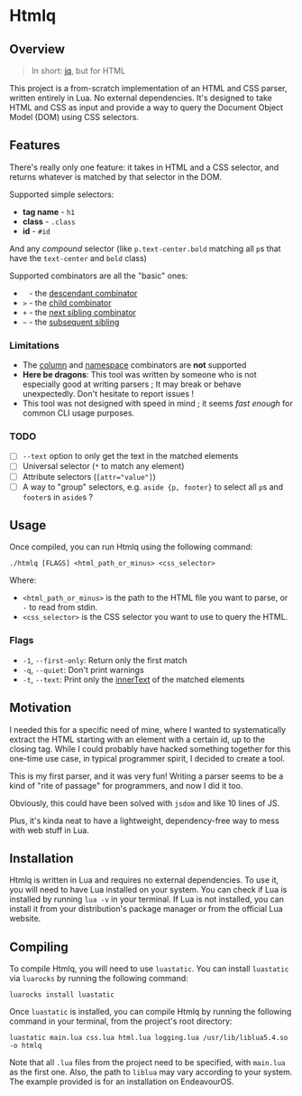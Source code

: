 
# Htmlq

## Overview

> In short: [jq](https://jqlang.github.io/jq/), but for HTML

This project is a from-scratch implementation of an HTML and CSS parser, written entirely in Lua. No external dependencies. It's designed to take HTML and CSS as input and provide a way to query the Document Object Model (DOM) using CSS selectors.

## Features

There's really only one feature: it takes in HTML and a CSS selector, and returns whatever is matched by that selector in the DOM.

Supported simple selectors:
* **tag name** - `h1`
* **class** - `.class`
* **id** - `#id`

And any _compound_ selector (like `p.text-center.bold` matching all `p`s that have the `text-center` and `bold` class)


Supported combinators are all the "basic" ones:
* ` ` - the [descendant combinator](https://developer.mozilla.org/en-US/docs/Learn_web_development/Core/Styling_basics/Combinators#descendant_combinator)
* `>` - the [child combinator](https://developer.mozilla.org/en-US/docs/Learn_web_development/Core/Styling_basics/Combinators#child_combinator)
* `+` - the [next sibling combinator](https://developer.mozilla.org/en-US/docs/Learn_web_development/Core/Styling_basics/Combinators#next-sibling_combinator)
* `~` - the [subsequent sibling](https://developer.mozilla.org/en-US/docs/Learn_web_development/Core/Styling_basics/Combinators#subsequent-sibling_combinator)


### Limitations

* The [column](https://developer.mozilla.org/en-US/docs/Web/CSS/CSS_selectors/Selectors_and_combinators#column_combinator) and [namespace](https://developer.mozilla.org/en-US/docs/Web/CSS/CSS_selectors/Selectors_and_combinators#namespace_separator) combinators are **not** supported
* **Here be dragons**: This tool was written by someone who is not especially good at writing parsers ; It may break or behave unexpectedly. Don't hesitate to report issues !
* This tool was not designed with speed in mind ; it seems _fast enough_ for common CLI usage purposes.

### TODO

- [ ] `--text` option to only get the text in the matched elements
- [ ] Universal selector (`*` to match any element)
- [ ] Attribute selectors (`[attr="value"]`)
- [ ] A way to "group" selectors, e.g. `aside {p, footer}` to select all `p`s and `footer`s in `aside`s ? 

## Usage

Once compiled, you can run Htmlq using the following command:

```
./htmlq [FLAGS] <html_path_or_minus> <css_selector>
```

Where:

*   `<html_path_or_minus>` is the path to the HTML file you want to parse, or `-` to read from stdin.
*   `<css_selector>` is the CSS selector you want to use to query the HTML.

### Flags

*   `-1`, `--first-only`: Return only the first match
*   `-q`, `--quiet`: Don't print warnings
*   `-t`, `--text`: Print only the [innerText](https://developer.mozilla.org/fr/docs/Web/API/HTMLElement/innerText) of the matched elements

## Motivation

I needed this for a specific need of mine, where I wanted to systematically extract the HTML starting with an element with a certain id, up to the closing tag. While I could probably have hacked something together for this one-time use case, in typical programmer spirit, I decided to create a tool.

This is my first parser, and it was very fun!
Writing a parser seems to be a kind of "rite of passage" for programmers, and now I did it too.

Obviously, this could have been solved with `jsdom` and like 10 lines of JS.

Plus, it's kinda neat to have a lightweight, dependency-free way to mess with web stuff in Lua.


## Installation

Htmlq is written in Lua and requires no external dependencies. To use it, you will need to have Lua installed on your system. You can check if Lua is installed by running `lua -v` in your terminal. If Lua is not installed, you can install it from your distribution's package manager or from the official Lua website.

## Compiling

To compile Htmlq, you will need to use `luastatic`. You can install `luastatic` via `luarocks` by running the following command:

```
luarocks install luastatic
```

Once `luastatic` is installed, you can compile Htmlq by running the following command in your terminal, from the project's root directory:

```
luastatic main.lua css.lua html.lua logging.lua /usr/lib/liblua5.4.so -o htmlq
```

Note that all `.lua` files from the project need to be specified, with `main.lua` as the first one. Also, the path to `liblua` may vary according to your system. The example provided is for an installation on EndeavourOS.

